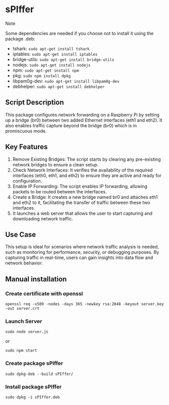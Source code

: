 # sPIffer

> [!NOTE]
> Some dependencies are needed if you choose not to install it using the package .deb:  
> - tshark: ```sudo apt-get install tshark```  
> - iptables:  ```sudo apt-get install iptables```  
> - bridge-utils: ```sudo apt-get install bridge-utils```
> - nodejs: ```sudo apt-get install nodejs```
> - npm: ```sudo apt-get install npm```
> - pkg: ```sudo npm install dpkg```
> - libpam0g-dev: ```sudo apt-get install libpam0g-dev```
> - debhelper: ```sudo apt-get install debhelper```

## Script Description
This package configures network forwarding on a Raspberry Pi by setting up a bridge (br0) between two added Ethernet interfaces (eth1 and eth2). It also enables traffic capture beyond the bridge (br0) which is in promiscuous mode.
## Key Features
1. Remove Existing Bridges: The script starts by clearing any pre-existing network bridges to ensure a clean setup.
2. Check Network Interfaces: It verifies the availability of the required interfaces (eth0, eth1, and eth2) to ensure they are active and ready for configuration.
3. Enable IP Forwarding: The script enables IP forwarding, allowing packets to be routed between the interfaces.
4. Create a Bridge: It creates a new bridge named br0 and attaches eth1 and eth2 to it, facilitating the transfer of traffic between these two interfaces.
5. It launches a web server that allows the user to start capturing and downloading network traffic.
## Use Case
This setup is ideal for scenarios where network traffic analysis is needed, such as monitoring for performance, security, or debugging purposes. By capturing traffic in real-time, users can gain insights into data flow and network behavior.

## Manual installation

### Create certificate with openssl

    openssl req -x509 -nodes -days 365 -newkey rsa:2048 -keyout server.key -out server.crt

### Launch Server

    sudo node server.js

or

    sudo npm start

### Create package sPIffer

    sudo dpkg-deb --build sPIffer/

### Install package sPIffer

    sudo dpkg -i sPIffer.deb
